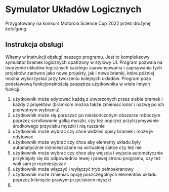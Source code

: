 # Symulator Układów Logicznych
Przygotowany na konkurs Motorola Science Cup 2022 przez drużynę <i>katolgang</i>.

## Instrukcja obsługi

Witamy w instrukcji obsługi naszego programu. Jest to kompleksowy symulator bramek logicznych opatrzony w stylowy UI.
Program pozwala na tworzenie układów logicznych każdego zaawansowania i zapisywania tych projektów zarówno jako nowe projekty, jak i nowe bramki, które później można wykorzystać przy tworzeniu kolejnych układów.
Program poza podstawową funkcjonalnością zaopatrza użytkownika w wiele innych funkcji:
1. użytkownik może edytować każdą z utworzonych przez siebie bramek i każdy z projektów (bramkom można także zmieniać kolor i nazwę po ich pierwotnym wybraniu)
2. użytkownik może się poruszać po nieskończonym obszarze roboczym poprzez scrollowanie gałką myszki, czy też poprzez przytrzymywanie środkowego przycisku myszki i nią ruszanie
3. użytkownik może wybrać czy chce widzieć opisy bramek i może je edytować
4. użytkownik może wybrać czy chce aby elementy układu były automatycznie rozmieszczane na wirtualnej siatce czy też nie
5. użytkownik może wybrać czy chce aby wejscia i wyjscia automatycznie przyklejały się do odpowiednio lewej i prawej stronu programu, czy też woli sam je rozmieszczać
6. użytkownik może włączyć i wyłączyć tryb pełnoekranowy 
7. użytkownik może zmieniać opcję poszczególnych elementów układu poprzez kliknięcie prawym przyciskiem myszki
8. 
